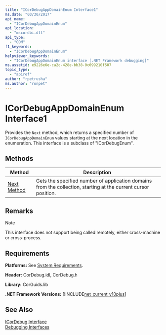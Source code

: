 ```yaml
---
title: "ICorDebugAppDomainEnum Interface1"
ms.date: "03/30/2017"
api_name: 
  - "ICorDebugAppDomainEnum"
api_location: 
  - "mscordbi.dll"
api_type: 
  - "COM"
f1_keywords: 
  - "ICorDebugAppDomainEnum"
helpviewer_keywords: 
  - "ICorDebugAppDomainEnum interface [.NET Framework debugging]"
ms.assetid: e9226e6e-ca2c-428e-bb38-0c099210f507
topic_type: 
  - "apiref"
author: "rpetrusha"
ms.author: "ronpet"
---
```

# ICorDebugAppDomainEnum Interface1
Provides the `Next` method, which returns a specified number of `ICorDebugAppDomainEnum` values starting at the next location in the enumeration. This interface is a subclass of "ICorDebugEnum".  

## Methods  


|Method|Description|  
|------------|-----------------|  
|[Next Method](../../../../docs/framework/unmanaged-api/debugging/icordebugappdomainenum-next-method.md)|Gets the specified number of application domains from the collection, starting at the current cursor position.|  

## Remarks  

> [!NOTE]
>  This interface does not support being called remotely, either cross-machine or cross-process.  

## Requirements  
 **Platforms:** See [System Requirements](../../../../docs/framework/get-started/system-requirements.md).  

 **Header:** CorDebug.idl, CorDebug.h  

 **Library:** CorGuids.lib  

 **.NET Framework Versions:** [!INCLUDE[net_current_v10plus](../../../../includes/net-current-v10plus-md.md)]  

## See Also  
 [ICorDebug Interface](../../../../docs/framework/unmanaged-api/debugging/icordebug-interface.md)  
 [Debugging Interfaces](../../../../docs/framework/unmanaged-api/debugging/debugging-interfaces.md)
